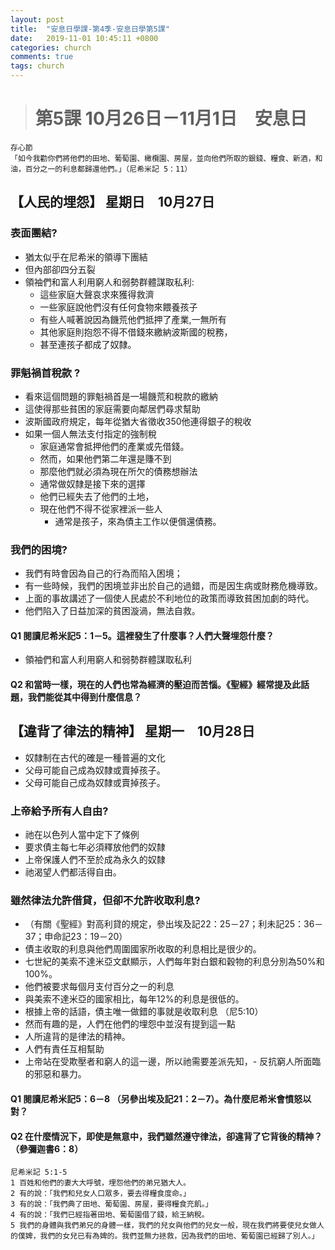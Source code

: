 ```yaml
---
layout: post
title:  "安息日學課-第4季-安息日學第5課"
date:   2019-11-01 10:45:11 +0800
categories: church
comments: true
tags: church 
---
```



># 第5課 10月26日－11月1日　安息日

~~~
存心節
「如今我勸你們將他們的田地、葡萄園、橄欖園、房屋，並向他們所取的銀錢、糧食、新酒，和油，百分之一的利息都歸還他們。」（尼希米記 5：11）
~~~

## 【人民的埋怨】 星期日　10月27日

### 表面團結?
- 猶太似乎在尼希米的領導下團結
- 但內部卻四分五裂
- 領袖們和富人利用窮人和弱勢群體謀取私利:
    - 這些家庭大聲哀求來獲得救濟
    - 一些家庭說他們沒有任何食物來餵養孩子
    - 有些人喊著說因為饑荒他們抵押了產業,一無所有
    - 其他家庭則抱怨不得不借錢來繳納波斯國的稅務，
    - 甚至連孩子都成了奴隸。
### 罪魁禍首稅款 ?
- 看來這個問題的罪魁禍首是一場饑荒和稅款的繳納
 - 這使得那些貧困的家庭需要向鄰居們尋求幫助
 - 波斯國政府規定，每年從猶大省徵收350他連得銀子的稅收
 - 如果一個人無法支付指定的強制稅
    - 家庭通常會抵押他們的產業或先借錢。
    - 然而，如果他們第二年還是賺不到
    - 那麼他們就必須為現在所欠的債務想辦法
    - 通常做奴隸是接下來的選擇
    - 他們已經失去了他們的土地，
    - 現在他們不得不從家裡派一些人
       - 通常是孩子，來為債主工作以便償還債務。
### 我們的困境?
- 我們有時會因為自己的行為而陷入困境；
- 有一些時候，我們的困境並非出於自己的過錯，而是因生病或財務危機導致。
- 上面的事故講述了一個使人民處於不利地位的政策而導致貧困加劇的時代。
- 他們陷入了日益加深的貧困漩渦，無法自救。

#### Q1 閱讀尼希米記5：1－5。這裡發生了什麼事？人們大聲埋怨什麼？
- 領袖們和富人利用窮人和弱勢群體謀取私利

#### Q2 和當時一樣，現在的人們也常為經濟的壓迫而苦惱。《聖經》經常提及此話題，我們能從其中得到什麼信息？


## 【違背了律法的精神】 星期一　10月28日

- 奴隸制在古代的確是一種普遍的文化
- 父母可能自己成為奴隸或賣掉孩子。
- 父母可能自己成為奴隸或賣掉孩子。

### 上帝給予所有人自由?
- 祂在以色列人當中定下了條例
- 要求債主每七年必須釋放他們的奴隸
- 上帝保護人們不至於成為永久的奴隸
- 祂渴望人們都活得自由。

### 雖然律法允許借貸，但卻不允許收取利息?
- （有關《聖經》對高利貸的規定，參出埃及記22：25－27；利未記25：36－37；申命記23：19－20）
- 債主收取的利息與他們周圍國家所收取的利息相比是很少的。
- 七世紀的美索不達米亞文獻顯示，人們每年對白銀和穀物的利息分別為50%和100%。
- 他們被要求每個月支付百分之一的利息
- 與美索不達米亞的國家相比，每年12%的利息是很低的。
- 根據上帝的話語，債主唯一做錯的事就是收取利息 （尼5:10）
- 然而有趣的是，人們在他們的埋怨中並沒有提到這一點
- 人所違背的是律法的精神。
- 人們有責任互相幫助
- 上帝站在受欺壓者和窮人的這一邊，所以祂需要差派先知，- 反抗窮人所面臨的邪惡和暴力。


#### Q1 閱讀尼希米記5：6－8 （另參出埃及記21：2－7）。為什麼尼希米會憤怒以對？

#### Q2 在什麼情況下，即使是無意中，我們雖然遵守律法，卻違背了它背後的精神？（參彌迦書6：8）





~~~
尼希米記 5:1-5 
1 百姓和他們的妻大大呼號，埋怨他們的弟兄猶大人。 
2 有的說：「我們和兒女人口眾多，要去得糧食度命。」 
3 有的說：「我們典了田地、葡萄園、房屋，要得糧食充飢。」 
4 有的說：「我們已經指著田地、葡萄園借了錢，給王納稅。
5 我們的身體與我們弟兄的身體一樣，我們的兒女與他們的兒女一般，現在我們將要使兒女做人的僕婢，我們的女兒已有為婢的。我們並無力拯救，因為我們的田地、葡萄園已經歸了別人。」
~~~
